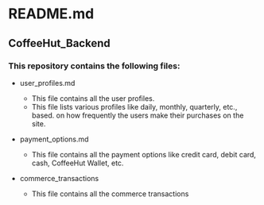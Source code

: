 # README.md

## CoffeeHut_Backend

### This repository contains the following files:

* user_profiles.md
  * This file contains all the user profiles.
  * This file lists various profiles like daily, monthly, quarterly, etc., based. on how frequently the users make their purchases on the site.
  
* payment_options.md
  * This file contains all the payment options like credit card, debit card, cash, CoffeeHut Wallet, etc.
  
* commerce_transactions
  * This file contains all the commerce transactions
